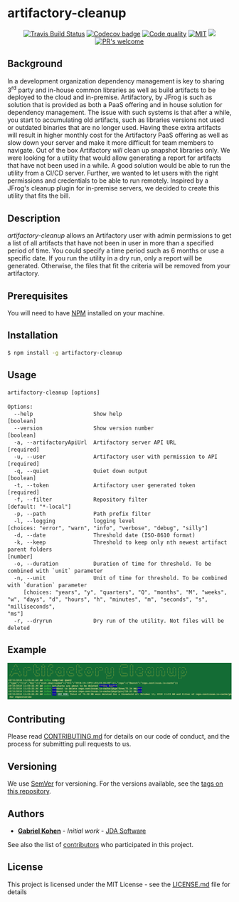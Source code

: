 # artifactory-cleanup

<p align="center">
    <a href="https://travis-ci.com/JDASoftwareGroup/artifactory-cleanup"><img src="https://travis-ci.com/JDASoftwareGroup/artifactory-cleanup.svg?branch=master" alt="Travis Build Status"></a>
    <a href="https://codecov.io/gh/JDASoftwareGroup/artifactory-cleanup"><img src="https://codecov.io/gh/JDASoftwareGroup/artifactory-cleanup/branch/master/graph/badge.svg" alt="Codecov badge"></a>
    <a href="https://app.codacy.com/app/gkohen/artifactory-cleanup?utm_source=github.com&utm_medium=referral&utm_content=JDASoftwareGroup/artifactory-cleanup&utm_campaign=Badge_Grade_Dashboard"><img src="https://api.codacy.com/project/badge/Grade/b10e3ad8327649159329c2093b3f8301" alt="Code quality"></a>
    <a href="https://opensource.org/licenses/MIT"><img src="https://img.shields.io/github/license/mashape/apistatus.svg" alt="MIT"></a>
    <a href="https://app.fossa.io/projects/git%2Bgithub.com%2FJDASoftwareGroup%2Fartifactory-cleanup?ref=badge_shield" alt="FOSSA Status"><img src="https://app.fossa.io/api/projects/git%2Bgithub.com%2FJDASoftwareGroup%2Fartifactory-cleanup.svg?type=shield"/></a>
    <a href="https://github.com/JDASoftwareGroup/artifactory-cleanup/pulls"><img src="https://img.shields.io/badge/PRs%20-welcome-brightgreen.svg" alt="PR's welcome"></a>
</p>

## Background
In a development organization dependency management is key to sharing 3<sup>rd</sup> party and in-house common libraries 
as well as build artifacts to be deployed to the cloud and in-premise. Artifactory, by JFrog is such as solution that is 
provided as both a PaaS offering and in house solution for dependency management.
The issue with such systems is that after a while, you start to accumulating old artifacts, such as 
libraries versions not used or outdated binaries that are no longer used. 
Having these extra artifacts will result in higher monthly cost for the Artifactory PaaS offering as well as slow down 
your server and make it more difficult for team members to navigate. Out of the box Artifactory *will* clean up snapshot
libraries only.
We were looking for a utility that would allow generating a report for artifacts that have not been used in a while. 
A good solution would be able to run the utility from a CI/CD server. Further, we wanted to let users with the right 
permissions and credentials to be able to run remotely.
Inspired by a JFrog's cleanup plugin for in-premise servers, we decided to create this utility that fits the bill.

## Description
*artifactory-cleanup* allows an Artifactory user with admin permissions to get a list of all artifacts that have not
been in user in more than a specified period of time. You could specify a time period such as 6 months or use a 
specific date.
If you run the utility in a dry run, only a report will be generated. Otherwise, the files that fit the criteria will
be removed from your artifactory.  

## Prerequisites

You will need to have [NPM](https://www.npmjs.com/get-npm) installed on your machine. 

## Installation

```sh
$ npm install -g artifactory-cleanup
```

## Usage

```
artifactory-cleanup [options]

Options:
  --help                   Show help                                                                                                        [boolean]
  --version                Show version number                                                                                              [boolean]
  -a, --artifactoryApiUrl  Artifactory server API URL                                                                                      [required]
  -u, --user               Artifactory user with permission to API                                                                         [required]
  -q, --quiet              Quiet down output                                                                                                [boolean]
  -t, --token              Artifactory user generated token                                                                                [required]
  -f, --filter             Repository filter                                                                                     [default: "*-local"]
  -p, --path               Path prefix filter
  -l, --logging            logging level                                              [choices: "error", "warn", "info", "verbose", "debug", "silly"]
  -d, --date               Threshold date (ISO-8610 format)
  -k, --keep               Threshold to keep only nth newest artifact parent folders                                                         [number]
  -o, --duration           Duration of time for threshold. To be combined with `unit` parameter
  -n, --unit               Unit of time for threshold. To be combined with `duration` parameter
     [choices: "years", "y", "quarters", "Q", "months", "M", "weeks", "w", "days", "d", "hours", "h", "minutes", "m", "seconds", "s", "milliseconds",                                                                                                                                              "ms"]
  -r, --dryrun             Dry run of the utility. Not files will be deleted

```

## Example

![Example](screen.png)

## Contributing

Please read [CONTRIBUTING.md](CONTRIBUTING.md) for details on our code of conduct, and the process for submitting pull requests to us.

## Versioning

We use [SemVer](http://semver.org/) for versioning. For the versions available, see the [tags on this repository](https://github.com/jda/artifactory-cleanup/tags). 

## Authors

* **[Gabriel Kohen](http://github.com/gkohen)** - *Initial work* - [JDA Software](https://github.com/jda)

See also the list of [contributors](https://github.com/jda/artifactory-cleanup/contributors) who participated in this project.

## License

This project is licensed under the MIT License - see the [LICENSE.md](LICENSE) file for details



